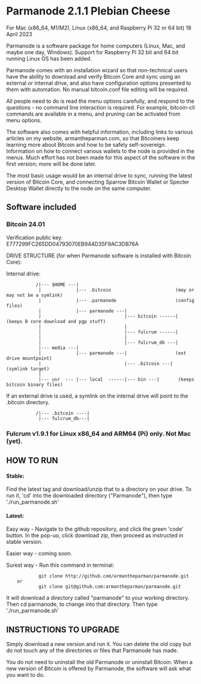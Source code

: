 # Parmanode 2.1.1 Plebian Cheese 

For Mac (x86_64, M1/M2), Linux (x86_64, and Raspberry Pi 32 or 64 bit)
18 April 2023

Parmanode is a software package for home computers (Linux, Mac, and
maybe one day, Windows). Support for Raspberry Pi 32 bit and 64 bit running 
Linux OS has been added.

Parmanode comes with an installation wizard so that non-technical users have
the ability to download and verify Bitcoin Core and sync using an external 
or internal drive, and also have configuration options presented to them
with automation. No manual bitcoin.conf file editing will be required.

All people need to do is read the menu options carefully, and respond to
the questions - no command line interaction is required. For example, 
bitcoin-cli commands are available in a menu, and pruning can be activated 
from menu options.

The software also comes with helpful information, including links to various
articles on my website, armantheparman.com, so that Bitcoiners keep learning
more about Bitcoin and how to be safely self-sovereign. Information on how 
to connect various wallets to the node is provided in the menus. Much effort
has not been made for this aspect of the software in the first version; more
will be done later.

The most basic usage would be an internal drive to sync, running the latest
version of Bitcoin Core, and connecting Sparrow Bitcoin Wallet or Specter
Desktop Wallet directly to the node on the same computer.

## Software included

### Bitcoin 24.01

Verification public key: E777299FC265DD04793070EB944D35F9AC3DB76A
       
DRIVE STRUCTURE (for when Parmanode software is installed with Bitcoin Core):

Internal drive:
               
               /|--- $HOME ---|
                |             |--- .bitcoin                        (may or may not be a symlink)
                |             |--- .parmanode                      (config files)
                |             |--- parmanode ---|
                |                               |--- bitcoin ------|  (keeps B core download and pgp stuff)
                |                               |
                |                               |--- fulcrum ------|
                |                               |
                |                               |--- fulcrum_db ---|
                |--- media ---|
                |             |--- parmanode ---|                  (ext drive mountpoint) 
                |                               |--- .bitcoin ---| (symlink target)
                |           
                |--- usr  --- |--- local  ------|--- bin ---|       (keeps bitcoin binary files)


If an external drive is used, a symlink on the internal drive will point to the .bitcoin directory.

               /|--- .bitcoin ----|
                |--- fulcrum_db---|

### Fulcrum v1.9.1 for Linux x86_64 and ARM64 (Pi) only. Not Mac (yet).

## HOW TO RUN

#### Stable:

Find the latest tag and download/unzip that to a directory on your drive.
To run it, 'cd' into the downloaded directory ("Parmanode"), then type './run_parmanode.sh'

#### Latest:

Easy way - Navigate to the github repository, and click the green 'code' button. In 
           the pop-uo, click download zip, then proceed as instructed in stable version.
        
Easier way - coming soon.

Surest way - Run this command in terminal:

                git clone http://github.com/armantheparman/parmanode.git
        or
                git clone git@github.com:armantheparman/parmanode.git

It will download a directory called "parmanode" to your working directory. Then cd parmanode, to change into that directory. Then type './run_parmanode.sh'

## INSTRUCTIONS TO UPGRADE

Simply download a new version and run it. You can delete the old copy but do not touch any of the directories or files that Parmanode has made. 

You do not need to uninstall the old Parmanode or uninstall Bitcoin. When a new version of Bitcoin is offered by Parmanode, the software will ask what you want to do.

